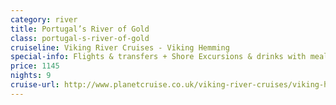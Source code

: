 ```yaml
---
category: river
title: Portugal’s River of Gold
class: portugal-s-river-of-gold
cruiseline: Viking River Cruises - Viking Hemming
special-info: Flights & transfers + Shore Excursions & drinks with meals
price: 1145
nights: 9
cruise-url: http://www.planetcruise.co.uk/viking-river-cruises/viking-hemming/08-december-2017/110342?utm_medium=referral&utm_source=secret-escapes&utm_campaign=website
---
```

